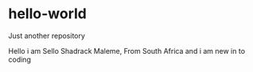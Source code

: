 # hello-world

Just another repository

Hello i am Sello Shadrack Maleme, From South Africa and i am new in to coding 
